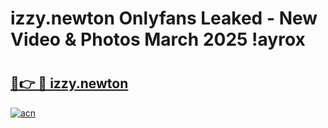 # izzy.newton Onlyfans Leaked - New Video & Photos March 2025 !ayrox

# <h2><a href="https://a1t5ii.iuczelnia.edu.pl?title=izzy.newton&ref=ayrox">🔗👉 🔴 izzy.newton</a></h2>

[![acn](https://github.com/user-attachments/assets/0f9c940e-d8b0-45ae-aac7-cd30a18b3e1c)](https://a1t5ii.iuczelnia.edu.pl?title=izzy.newton&ref=ayrox)

